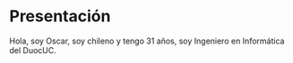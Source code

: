 # Presentación

Hola, soy Oscar, soy chileno y  tengo 31 años, soy Ingeniero en Informática del DuocUC.

